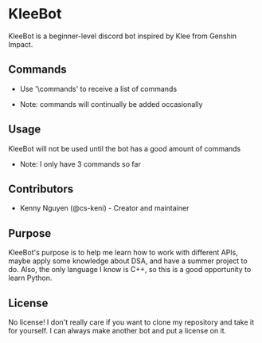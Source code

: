 # KleeBot

KleeBot is a beginner-level discord bot inspired by Klee from Genshin Impact.

## Commands

- Use '\commands' to receive a list of commands
* Note: commands will continually be added occasionally

## Usage

KleeBot will not be used until the bot has a good amount of commands
* Note: I only have 3 commands so far

## Contributors

- Kenny Nguyen (@cs-keni) - Creator and maintainer

## Purpose

KleeBot's purpose is to help me learn how to work with different APIs, maybe apply some knowledge about DSA, and have a summer project to do.
Also, the only language I know is C++, so this is a good opportunity to learn Python.

## License

No license! I don't really care if you want to clone my repository and take it for yourself. I can always make another bot and put a license on it.